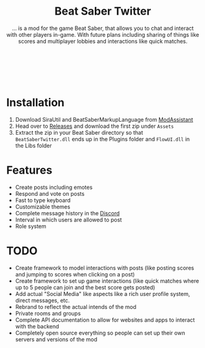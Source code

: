 <p align="center">
    <h1 align="center">Beat Saber Twitter</h1>
</p>
<p align="center">
  ... is a mod for the game Beat Saber, that allows you to chat and interact with other players in-game. With future plans including sharing of things like scores and multiplayer lobbies and interactions like quick matches.
  <p align="center" style="color: #ffffff50">Despite the name, this mod has nothing to do with Twitter nor do you need an account on any of those platforms</br>
The mod just happens to be called like that (for now).</p>
</p>
</br>

# Installation
1) Download SiraUtil and BeatSaberMarkupLanguage from [ModAssistant](https://github.com/Assistant/ModAssistant)
2) Head over to [Releases](https://github.com/ToniMacaroni/BeatSaberTwitter/releases) and download the first zip under `Assets`
3) Extract the zip in your Beat Saber directory so that `BeatSaberTwitter.dll` ends up in the Plugins folder and `FlowUI.dll` in the Libs folder

# Features
- Create posts including emotes
- Respond and vote on posts
- Fast to type keyboard
- Customizable themes
- Complete message history in the [Discord](https://discord.gg/PjD7WcChH3)
- Interval in which users are allowed to post
- Role system

# TODO
- Create framework to model interactions with posts (like posting scores and jumping to scores when clicking on a post)
- Create framework to set up game interactions (like quick matches where up to 5 people can join and the best score gets posted)
- Add actual "Social Media" like aspects like a rich user profile system, direct messages, etc.
- Rebrand to reflect the actual intends of the mod
- Private rooms and groups
- Complete API documentation to allow for websites and apps to interact with the backend
- Completely open source everything so people can set up their own servers and versions of the mod
